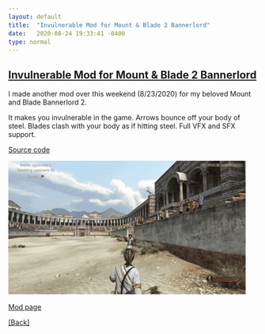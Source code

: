 ```yaml
---
layout: default
title:  "Invulnerable Mod for Mount & Blade 2 Bannerlord"
date:   2020-08-24 19:33:41 -0400
type: normal
---
```



## [Invulnerable Mod for Mount & Blade 2 Bannerlord](https://www.nexusmods.com/mountandblade2bannerlord/mods/2101?tab=files)


I made another mod over this weekend (8/23/2020) for my beloved Mount and Blade Bannerlord 2. 

<!-- <img src="/assets/images/mb2_mod_1.png "> -->

It makes you invulnerable in the game. Arrows bounce off your body of steel. Blades clash with your body as if hitting steel. Full VFX and SFX support.

[Source code](https://github.com/clivic/Invulnerability)

[![mb2_mod_1](/assets/images/mb2_mod_6.gif "Click to download the Body of Steel Mod")](https://www.nexusmods.com/mountandblade2bannerlord/mods/2101?tab=files)

<!-- [![mb2_mod_1](/assets/images/mb2_mod_7.gif "Click to watch the video")](https://www.nexusmods.com/mountandblade2bannerlord/mods/2101?tab=videos) -->

[Mod page](https://www.nexusmods.com/mountandblade2bannerlord/mods/2101)

<a href="/">[Back]</a>